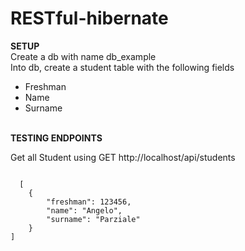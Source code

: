 # RESTful-hibernate
<b>SETUP</b><br>
Create a db with name db_example<br>
Into db, create a student table with the following fields
<ul>
  <li>Freshman</li>
  <li>Name</li>
  <li>Surname</li>
</ul>
<br>
<b>TESTING ENDPOINTS</b>
<p>Get all Student using GET http://localhost/api/students</p>
<code>
  [
    {
        "freshman": 123456,
        "name": "Angelo",
        "surname": "Parziale"
    }
]
</code>

